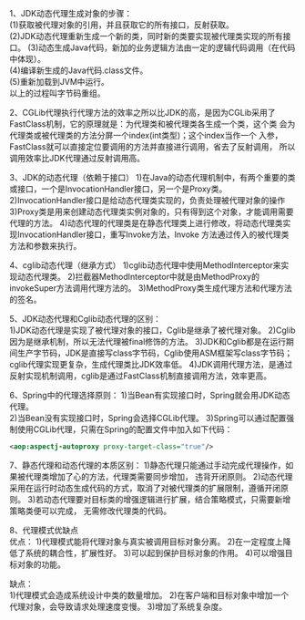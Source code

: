 1、JDK动态代理生成对象的步骤：  
(1)获取被代理对象的引用，并且获取它的所有接口，反射获取。  
(2)JDK动态代理重新生成一个新的类，同时新的类要实现被代理类实现的所有接口。
(3)动态生成Java代码，新加的业务逻辑方法由一定的逻辑代码调用（在代码中体现）。  
(4)编译新生成的Java代码.class文件。  
(5)重新加载到JVM中运行。  
以上的过程叫字节码重组。  

2、CGLib代理执行代理方法的效率之所以比JDK的高，是因为CGLib采用了
FastClass机制，它的原理就是：为代理类和被代理类各生成一个类，这个类
会为代理类或被代理类的方法分屏一个index(int类型)；这个index当作一个
入参，FastClass就可以直接定位要调用的方法并直接进行调用，省去了反射调用，
所以调用效率比JDK代理通过反射调用高。

3、JDK的动态代理（依赖于接口）
1)在Java的动态代理机制中，有两个重要的类或接口，一个是InvocationHandler接口，另一个是Proxy类。
2)InvocationHandler接口是给动态代理类实现的，负责处理被代理对象的操作
3)Proxy类是用来创建动态代理类实例对象的，只有得到这个对象，才能调用需要代理的方法。
4)动态代理的代理类是在静态代理类上进行修改，将动态代理类实现InvocationHandler接口，重写Invoke方法，Invoke
方法通过传入的被代理类方法和参数来执行。

4、cglib动态代理（继承方式）
1)cglib动态代理中使用MethodInterceptor来实现动态代理类。
2)拦截器MethodInterceptor中就是由MethodProxy的invokeSuper方法调用代理方法的。
3)MethodProxy类生成代理方法和代理方法的签名。

5、JDK动态代理和Cglib动态代理的区别：  
1)JDK动态代理是实现了被代理对象的接口，Cglib是继承了被代理对象。
2)Cglib因为是继承机制，所以无法代理被final修饰的方法。
3)JDK和Cglib都是在运行期间生产字节码，JDK是直接写class字节码，Cglib使用ASM框架写class字节码；cglib代理实现更复杂，生成代理类比JDK效率低。
4)JDK调用代理方法，是通过反射实现机制调用，cglib是通过FastClass机制直接调用方法，效率更高。

6、Spring中的代理选择原则：
1)当Bean有实现接口时，Spring就会用JDK动态代理。  
2)当Bean没有实现接口时，Spring会选择CGLib代理。
3)Spring可以通过配置强制使用CGLib代理，只需在Spring的配置文件中加入如下代码：
```xml
<aop:aspectj-autoproxy proxy-target-class="true"/>
```

7、静态代理和动态代理的本质区别：
1)静态代理只能通过手动完成代理操作，如果被代理类增加了心的方法，代理类需要同步增加，
违背开闭原则。
2)动态代理采用在运行时动态生成代码的方式，取消了对被代理类的扩展限制，遵循开闭原则。
3)若动态代理要对目标类的增强逻辑进行扩展，结合策略模式，只需要新增策略类便可以完成，
无需修改代理类的代码。

8、代理模式优缺点  
优点：
1)代理模式能将代理对象与真实被调用目标对象分离。
2)在一定程度上降低了系统的耦合性，扩展性好。
3)可以起到保护目标对象的作用。
4)可以增强目标对象的功能。

缺点：  
1)代理模式会造成系统设计中类的数量增加。
2)在客户端和目标对象中增加一个代理对象，会导致请求处理速度变慢。
3)增加了系统复杂度。



